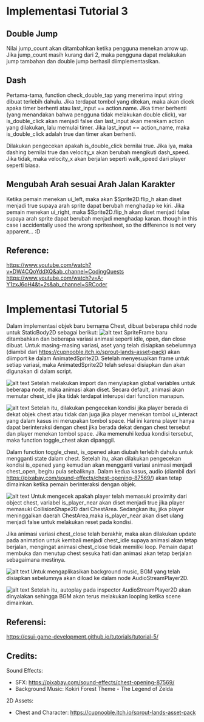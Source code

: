 # Implementasi Tutorial 3
## Double Jump
Nilai jump_count akan ditambahkan ketika pengguna menekan arrow up. Jika jump_count masih kurang dari 2, maka pengguna dapat melakukan jump tambahan dan double jump berhasil diimplementasikan.

## Dash
Pertama-tama, function check_double_tap yang menerima input string dibuat terlebih dahulu. Jika terdapat tombol yang ditekan, maka akan dicek apaka timer berhenti atau last_input == action.name. Jika timer berhenti (yang menandakan bahwa pengguna tidak melakukan double click), var is_double_click akan menjadi false dan last_input akan merekam action yang dilakukan, lalu memulai timer. Jika last_input == action_name, maka is_double_click adalah true dan timer akan berhenti.

Dilakukan pengecekan apakah is_double_click bernilai true. Jika iya, maka dashing bernilai true dan velocity_x akan berubah mengikuti dash_speed. Jika tidak, maka velocity_x akan berjalan seperti walk_speed dari player seperti biasa.

## Mengubah Arah sesuai Arah Jalan Karakter
Ketika pemain menekan ui_left, maka akan $Sprite2D.flip_h akan diset menjadi true supaya arah sprite dapat berubah menghadap ke kiri. Jika pemain menekan ui_right, maka $Sprite2D.flip_h akan diset menjadi false supaya arah sprite dapat berubah menjadi menghadap kanan. though in this case i accidentally used the wrong spritesheet, so the difference is not very apparent... :D

## Reference:
https://www.youtube.com/watch?v=DW4CQoYddXQ&ab_channel=CodingQuests
https://www.youtube.com/watch?v=A-Y1zxJ6oH4&t=2s&ab_channel=SRCoder

# Implementasi Tutorial 5
Dalam implementasi objek baru bernama Chest, dibuat beberapa child node untuk StaticBody2D sebagai berikut:
![alt text](image.png)
SpriteFrame baru ditambahkan dan beberapa variasi animasi seperti idle, open, dan close dibuat. Untuk masing-masing variasi, aset yang telah disiapkan sebelumnya (diambil dari https://cupnooble.itch.io/sprout-lands-asset-pack) akan diimport ke dalam AnimatedSprite2D. Setelah menyesuaikan frame untuk setiap variasi, maka AnimatedSprite2D telah selesai disiapkan dan akan digunakan di dalam script.

![alt text](image-2.png)
Setelah melakukan import dan menyiapkan global variables untuk beberapa node, maka animasi akan diset. Secara default, animasi akan memutar chest_idle jika tidak terdapat interupsi dari function manapun.

![alt text](image-3.png)
Setelah itu, dilakukan pengecekan kondisi jika player berada di dekat objek chest atau tidak dan juga jika player menekan tombol ui_interact yang dalam kasus ini merupakan tombol space. Hal ini karena player hanya dapat berinteraksi dengan chest jika berada dekat dengan chest tersebut dan player menekan tombol space. Jika memenuhi kedua kondisi tersebut, maka function toggle_chest akan dipanggil.

Dalam function toggle_chest, is_opened akan diubah terlebih dahulu untuk mengganti state dalam chest. Setelah itu, akan dilakukan pengecekan kondisi is_opened yang kemudian akan mengganti variasi animasi menjadi chest_open, begitu pula sebaliknya. Dalam kedua kasus, audio (diambil dari https://pixabay.com/sound-effects/chest-opening-87569/) akan tetap dimainkan ketika pemain berinteraksi dengan objek.

![alt text](image-4.png)
Untuk mengecek apakah player telah memasuki proximity dari object chest, variabel is_player_near akan diset menjadi true jika player memasuki CollisionShape2D dari ChestArea. Sedangkan itu, jika player meninggalkan daerah ChestArea,maka is_player_near akan diset ulang menjadi false untuk melakukan reset pada kondisi.

Jika animasi variasi chest_close telah berakhir, maka akan dilakukan update pada animation untuk kembali menjadi chest_idle supaya animasi akan tetap berjalan, mengingat animasi chest_close tidak memiliki loop. Pemain dapat membuka dan menutup chest sesuka hati dan animasi akan tetap berjalan sebagaimana mestinya.

![alt text](image-5.png)
Untuk mengaplikasikan background music, BGM yang telah disiapkan sebelumnya akan diload ke dalam node AudioStreamPlayer2D. 

![alt text](image-6.png)
Setelah itu, autoplay pada inspector AudioStreamPlayer2D akan dinyalakan sehingga BGM akan terus melakukan looping ketika scene dimainkan.

## Referensi:
https://csui-game-development.github.io/tutorials/tutorial-5/

## Credits:
Sound Effects:
- SFX: https://pixabay.com/sound-effects/chest-opening-87569/
- Background Music: Kokiri Forest Theme - The Legend of Zelda

2D Assets:
- Chest and Character: https://cupnooble.itch.io/sprout-lands-asset-pack





